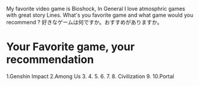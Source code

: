 My favorite video game is Bioshock, In General I love atmosphric games with great story Lines.
What's you favorite game and what game would you recommend ?
好きなゲームは何ですか。おすすめがありますか。

# Your Favorite game, your recommendation
1.Genshin Impact
2.Among Us
3.
4.
5.
6.
7.
8. Civilization
9.
10.Portal
